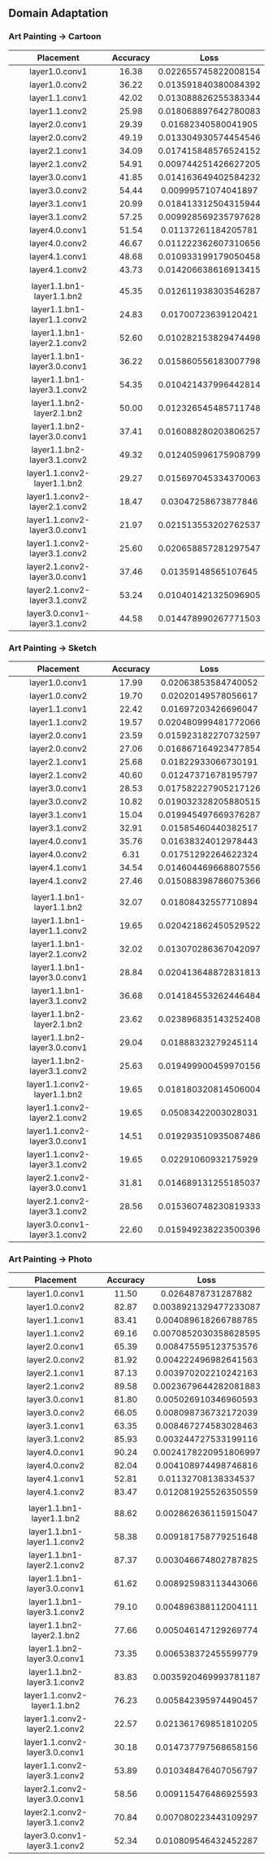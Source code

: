 
## Domain Adaptation

### Art Painting -> Cartoon

|Placement|Accuracy|Loss|
| :---: | :---: | :---: |
|layer1.0.conv1| 16.38| 0.022655745822008154|
|layer1.0.conv2| 36.22| 0.013591840380084392|
|layer1.1.conv1| 42.02| 0.013088826255383344|
|layer1.1.conv2| 25.98| 0.018068897642780083|
|layer2.0.conv1| 29.39| 0.01682340580041905|
|layer2.0.conv2| 49.19| 0.013304930574454546|
|layer2.1.conv1| 34.09| 0.017415848576524152|
|layer2.1.conv2| 54.91| 0.009744251426627205|
|layer3.0.conv1| 41.85| 0.014163649402584232|
|layer3.0.conv2| 54.44| 0.00999571074041897|
|layer3.1.conv1| 20.99| 0.018413312504315944|
|layer3.1.conv2| 57.25| 0.009928569235797628|
|layer4.0.conv1| 51.54| 0.01137261184205781|
|layer4.0.conv2| 46.67| 0.011222362607310656|
|layer4.1.conv1| 48.68| 0.010933199179050458|
|layer4.1.conv2| 43.73| 0.014206638616913415|
| | | |
|layer1.1.bn1-layer1.1.bn2| 45.35| 0.012611938303546287
|layer1.1.bn1-layer1.1.conv2| 24.83| 0.01700723639120421
|layer1.1.bn1-layer2.1.conv2| 52.60| 0.010282153829474498
|layer1.1.bn1-layer3.0.conv1| 36.22| 0.015860556183007798
|layer1.1.bn1-layer3.1.conv2| 54.35| 0.010421437996442814
|layer1.1.bn2-layer2.1.bn2| 50.00| 0.012326545485711748
|layer1.1.bn2-layer3.0.conv1| 37.41| 0.016088280203806257
|layer1.1.bn2-layer3.1.conv2| 49.32| 0.012405996175908799
|layer1.1.conv2-layer1.1.bn2| 29.27| 0.015697045334370063
|layer1.1.conv2-layer2.1.conv2| 18.47| 0.03047258673877846
|layer1.1.conv2-layer3.0.conv1| 21.97| 0.021513553202762537
|layer1.1.conv2-layer3.1.conv2| 25.60| 0.020658857281297547
|layer2.1.conv2-layer3.0.conv1| 37.46| 0.01359148565107645
|layer2.1.conv2-layer3.1.conv2| 53.24| 0.010401421325096905
|layer3.0.conv1-layer3.1.conv2| 44.58| 0.014478990267771503

### Art Painting -> Sketch

|Placement|Accuracy|Loss|
| :---: | :---: | :---: |
|layer1.0.conv1| 17.99| 0.02063853584740052|
|layer1.0.conv2| 19.70| 0.02020149578056617|
|layer1.1.conv1| 22.42| 0.01697203426696047|
|layer1.1.conv2| 19.57| 0.020480999481772066|
|layer2.0.conv1| 23.59| 0.015923182270732597|
|layer2.0.conv2| 27.06| 0.016867164923477854|
|layer2.1.conv1| 25.68| 0.01822933066730191|
|layer2.1.conv2| 40.60| 0.01247371678195797|
|layer3.0.conv1| 28.53| 0.017582227905217126|
|layer3.0.conv2| 10.82| 0.019032328205880515|
|layer3.1.conv1| 15.04| 0.019945497669376287|
|layer3.1.conv2| 32.91| 0.01585460440382517|
|layer4.0.conv1| 35.76| 0.01638324012978443|
|layer4.0.conv2| 6.31|  0.01751292264622324|
|layer4.1.conv1| 34.54| 0.014604469668807556|
|layer4.1.conv2| 27.46| 0.015088398786075366|
| | | |
|layer1.1.bn1-layer1.1.bn2| 32.07| 0.01808432557710894
|layer1.1.bn1-layer1.1.conv2| 19.65| 0.020421862450529522
|layer1.1.bn1-layer2.1.conv2| 32.02| 0.013070286367042097
|layer1.1.bn1-layer3.0.conv1| 28.84| 0.020413648872831813
|layer1.1.bn1-layer3.1.conv2| 36.68| 0.014184553262446484
|layer1.1.bn2-layer2.1.bn2| 23.62| 0.023896835143252408
|layer1.1.bn2-layer3.0.conv1| 29.04| 0.01888323279245114
|layer1.1.bn2-layer3.1.conv2| 25.63| 0.019499900459970156
|layer1.1.conv2-layer1.1.bn2| 19.65| 0.018180320814506004
|layer1.1.conv2-layer2.1.conv2| 19.65| 0.05083422003028031
|layer1.1.conv2-layer3.0.conv1| 14.51| 0.019293510935087486
|layer1.1.conv2-layer3.1.conv2| 19.65| 0.02291060932175929 
|layer2.1.conv2-layer3.0.conv1| 31.81| 0.014689131255185037
|layer2.1.conv2-layer3.1.conv2| 28.56| 0.015360748230819333
|layer3.0.conv1-layer3.1.conv2| 22.60| 0.015949238223500396

### Art Painting -> Photo

|Placement|Accuracy|Loss|
| :---: | :---: | :---: |
|layer1.0.conv1| 11.50| 0.0264878731287882|
|layer1.0.conv2| 82.87| 0.0038921329477233087|
|layer1.1.conv1| 83.41| 0.004089618266788785|
|layer1.1.conv2| 69.16| 0.0070852030358628595|
|layer2.0.conv1| 65.39| 0.008475595123753576|
|layer2.0.conv2| 81.92| 0.004222496982641563|
|layer2.1.conv1| 87.13| 0.003970202210242163|
|layer2.1.conv2| 89.58| 0.0023679644282081883|
|layer3.0.conv1| 81.80| 0.005026910346960593|
|layer3.0.conv2| 66.05| 0.008098736732172039|
|layer3.1.conv1| 63.35| 0.008467274583028463|
|layer3.1.conv2| 85.93| 0.003244727533199116|
|layer4.0.conv1| 90.24| 0.0024178220951806997|
|layer4.0.conv2| 82.04| 0.004108974498746816|
|layer4.1.conv1| 52.81| 0.01132708138334537|
|layer4.1.conv2| 83.47| 0.012081925526350559|
| | | |
|layer1.1.bn1-layer1.1.bn2| 88.62| 0.002862636115915047
|layer1.1.bn1-layer1.1.conv2| 58.38| 0.009181758779251648
|layer1.1.bn1-layer2.1.conv2| 87.37| 0.003046674802787825
|layer1.1.bn1-layer3.0.conv1| 61.62| 0.008925983113443066
|layer1.1.bn1-layer3.1.conv2| 79.10| 0.004896388112004111
|layer1.1.bn2-layer2.1.bn2| 77.66| 0.005046147129269774
|layer1.1.bn2-layer3.0.conv1| 73.35| 0.006538372455599779
|layer1.1.bn2-layer3.1.conv2| 83.83| 0.0035920469993781187
|layer1.1.conv2-layer1.1.bn2| 76.23| 0.005842395974490457
|layer1.1.conv2-layer2.1.conv2| 22.57| 0.021361769851810205
|layer1.1.conv2-layer3.0.conv1| 30.18| 0.014737797568658156
|layer1.1.conv2-layer3.1.conv2| 53.89| 0.010348476407056797
|layer2.1.conv2-layer3.0.conv1| 58.56| 0.009115476486925593
|layer2.1.conv2-layer3.1.conv2| 70.84| 0.007080223443109297
|layer3.0.conv1-layer3.1.conv2| 52.34| 0.010809546432452287
